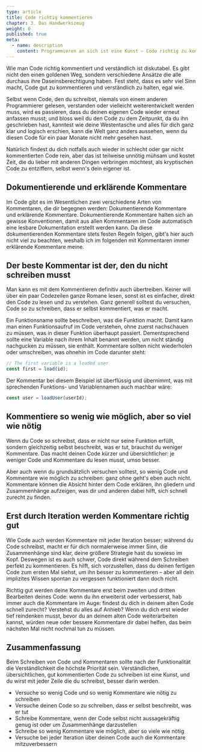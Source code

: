 ```yaml
---
type: article
title: Code richtig kommentieren
chapter: 3. Das Handwerkszeug
weight: 0
published: true
meta:
  - name: description
    content: Programmieren an sich ist eine Kunst – Code richtig zu kommentieren ebenso. Hier erfährst du, wie du Code kommentierst wie ein Profi.
---
```


Wie man Code richtig kommentiert und verständlich ist diskutabel. Es gibt nicht den einen goldenen Weg, sondern verschiedene Ansätze die alle durchaus ihre Daseinsberechtigung haben. Fest steht, dass es sehr viel Sinn macht, Code gut zu kommentieren und verständlich zu halten, egal wie.

Selbst wenn Code, den du schreibst, niemals von einem anderen Programmierer gelesen, verstanden oder vielleicht weiterentwickelt werden muss, wird es passieren, dass du deinen eigenen Code wieder erneut anfassen musst; und bloss weil du den Code zu dem Zeitpunkt, da du ihn geschrieben hast, kanntest wie deine Westentasche und alles für dich ganz klar und logisch erschien, kann die Welt ganz anders aussehen, wenn du diesen Code für ein paar Monate nicht mehr gesehen hast.

Natürlich findest du dich notfalls auch wieder in schlecht oder gar nicht kommentierten Code rein, aber das ist teilweise unnötig mühsam und kostet Zeit, die du lieber mit anderen Dingen verbringen möchtest, als kryptischen Code zu entziffern, selbst wenn's dein eigener ist.

## Dokumentierende und erklärende Kommentare

Im Code gibt es im Wesentlichen zwei verschiedene Arten von Kommentaren, die dir begegnen werden: Dokumentierende Kommentare und erklärende Kommentare. Dokumentierende Kommentare halten sich an gewisse Konventionen, damit aus allen Kommentaren im Code automatisch eine lesbare Dokumentation erstellt werden kann. Da diese dokumentierenden Kommentare stets festen Regeln folgen, gibt's hier auch nicht viel zu beachten, weshalb ich im folgenden mit Kommentaren immer erklärende Kommentare meine.

## Der beste Kommentar ist der, den du nicht schreiben musst

Man kann es mit dem Kommentieren definitiv auch übertreiben. Keiner will über ein paar Codezeilen ganze Romane lesen, sonst ist es einfacher, direkt den Code zu lesen und zu verstehen. Ganz generell solltest du versuchen, Code so zu schreiben, dass er selbst kommentiert, was er macht.

Ein Funktionsname sollte beschreiben, was die Funktion macht. Damit kann man einen Funktionsaufruf im Code verstehen, ohne zuerst nachschauen zu müssen, was in dieser Funktion überhaupt passiert. Dementsprechend sollte eine Variable nach ihrem Inhalt benannt werden, um nicht ständig nachgucken zu müssen, sie enthält. Kommentare sollten nicht wiederholen oder umschreiben, was ohnehin im Code darunter steht:

```js
// The first variable is a loaded user
const first = load(id);
```

Der Kommentar bei diesem Beispiel ist überflüssig und übernimmt, was mit sprechenden Funktions- und Variablennamen auch machbar wäre:

```js
const user = loadUser(userId);
```

## Kommentiere so wenig wie möglich, aber so viel wie nötig

Wenn du Code so schreibst, dass er nicht nur seine Funktion erfüllt, sondern gleichzeitig selbst beschreibt, was er tut, brauchst du weniger Kommentare. Das macht deinen Code kürzer und übersichtlicher: je weniger Code und Kommentare du lesen musst, umso besser.

Aber auch wenn du grundsätzlich versuchen solltest, so wenig Code und Kommentare wie möglich zu schreiben: ganz ohne geht's eben auch nicht. Kommentare können die Absicht hinter dem Code erklären, ihn gliedern und Zusammenhänge aufzeigen, was dir und anderen dabei hilft, sich schnell zurecht zu finden.

## Erst durch Iteration werden Kommentare richtig gut

Wie Code auch werden Kommentare mit jeder Iteration besser; während du Code schreibst, macht er für dich normalerweise immer Sinn, die Zusammenhänge sind klar, deine größere Strategie hast du sowieso im Kopf. Deswegen ist es auch schwer, Code direkt während dem Schreiben perfekt zu kommentieren. Es hilft, sich vorzustellen, dass du deinen fertigen Code zum ersten Mal siehst, um ihn besser zu kommentieren – aber all dein implizites Wissen spontan zu vergessen funktioniert dann doch nicht.

Richtig gut werden deine Kommentare erst beim zweiten und dritten Bearbeiten deines Code: wenn du ihn erweiterst oder verbesserst, hab immer auch die Kommentare im Auge: findest du dich in deinem alten Code schnell zurecht? Verstehst du alles auf Anhieb? Wenn du dich erst wieder tief reindenken musst, bevor du an deinem alten Code weiterarbeiten kannst, würden neue oder bessere Kommentare dir dabei helfen, das beim nächsten Mal nicht nochmal tun zu müssen.

## Zusammenfassung

Beim Schreiben von Code und Kommentaren sollte nach der Funktionalität die Verständlichkeit die höchste Priorität sein. Verständlichen, übersichtlichen, gut kommentierten Code zu schreiben ist eine Kunst, und du wirst mit jeder Zeile die du schreibst, besser darin werden.

- Versuche so wenig Code und so wenig Kommentare wie nötig zu schreiben
- Versuche deinen Code so zu schreiben, dass er selbst beschreibt, was er tut
- Schreibe Kommentare, wenn der Code selbst nicht aussagekräftig genug ist oder um Zusammenhänge darzustellen
- Schreibe so wenig Kommentare wie möglich, aber so viele wie nötig
- Versuche bei jeder Iteration über deinen Code auch die Kommentare mitzuverbessern

<img src="https://vg09.met.vgwort.de/na/09a580f4b5714301a099bcf671a3a692" width="1" height="1" alt="">
